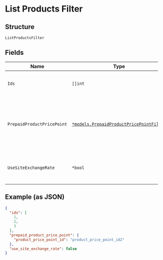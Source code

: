 
# List Products Filter

## Structure

`ListProductsFilter`

## Fields

| Name | Type | Tags | Description |
|  --- | --- | --- | --- |
| `Ids` | `[]int` | Optional | Allows fetching products with matching id based on provided values. Use in query `filter[ids]=1,2,3`.<br>**Constraints**: *Minimum Items*: `1` |
| `PrepaidProductPricePoint` | [`*models.PrepaidProductPricePointFilter`](../../doc/models/prepaid-product-price-point-filter.md) | Optional | Allows fetching products only if a prepaid product price point is present or not. To use this filter you also have to include the following param in the request `include=prepaid_product_price_point`. Use in query `filter[prepaid_product_price_point][product_price_point_id]=not_null`. |
| `UseSiteExchangeRate` | `*bool` | Optional | Allows fetching products with matching use_site_exchange_rate based on provided value (refers to default price point). Use in query `filter[use_site_exchange_rate]=true`. |

## Example (as JSON)

```json
{
  "ids": [
    1,
    2,
    3
  ],
  "prepaid_product_price_point": {
    "product_price_point_id": "product_price_point_id2"
  },
  "use_site_exchange_rate": false
}
```


